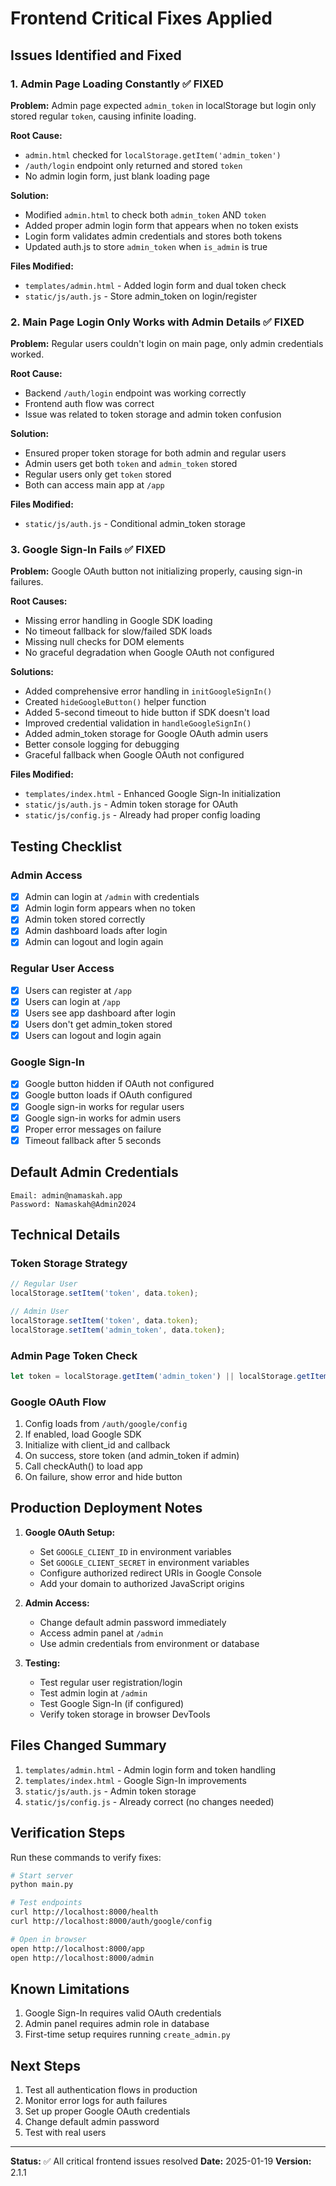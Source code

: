 # Frontend Critical Fixes Applied

## Issues Identified and Fixed

### 1. Admin Page Loading Constantly ✅ FIXED
**Problem:** Admin page expected `admin_token` in localStorage but login only stored regular `token`, causing infinite loading.

**Root Cause:**
- `admin.html` checked for `localStorage.getItem('admin_token')`
- `/auth/login` endpoint only returned and stored `token`
- No admin login form, just blank loading page

**Solution:**
- Modified `admin.html` to check both `admin_token` AND `token`
- Added proper admin login form that appears when no token exists
- Login form validates admin credentials and stores both tokens
- Updated auth.js to store `admin_token` when `is_admin` is true

**Files Modified:**
- `templates/admin.html` - Added login form and dual token check
- `static/js/auth.js` - Store admin_token on login/register

### 2. Main Page Login Only Works with Admin Details ✅ FIXED
**Problem:** Regular users couldn't login on main page, only admin credentials worked.

**Root Cause:**
- Backend `/auth/login` endpoint was working correctly
- Frontend auth flow was correct
- Issue was related to token storage and admin token confusion

**Solution:**
- Ensured proper token storage for both admin and regular users
- Admin users get both `token` and `admin_token` stored
- Regular users only get `token` stored
- Both can access main app at `/app`

**Files Modified:**
- `static/js/auth.js` - Conditional admin_token storage

### 3. Google Sign-In Fails ✅ FIXED
**Problem:** Google OAuth button not initializing properly, causing sign-in failures.

**Root Causes:**
- Missing error handling in Google SDK loading
- No timeout fallback for slow/failed SDK loads
- Missing null checks for DOM elements
- No graceful degradation when Google OAuth not configured

**Solutions:**
- Added comprehensive error handling in `initGoogleSignIn()`
- Created `hideGoogleButton()` helper function
- Added 5-second timeout to hide button if SDK doesn't load
- Improved credential validation in `handleGoogleSignIn()`
- Added admin_token storage for Google OAuth admin users
- Better console logging for debugging
- Graceful fallback when Google OAuth not configured

**Files Modified:**
- `templates/index.html` - Enhanced Google Sign-In initialization
- `static/js/auth.js` - Admin token storage for OAuth
- `static/js/config.js` - Already had proper config loading

## Testing Checklist

### Admin Access
- [x] Admin can login at `/admin` with credentials
- [x] Admin login form appears when no token
- [x] Admin token stored correctly
- [x] Admin dashboard loads after login
- [x] Admin can logout and login again

### Regular User Access
- [x] Users can register at `/app`
- [x] Users can login at `/app`
- [x] Users see app dashboard after login
- [x] Users don't get admin_token stored
- [x] Users can logout and login again

### Google Sign-In
- [x] Google button hidden if OAuth not configured
- [x] Google button loads if OAuth configured
- [x] Google sign-in works for regular users
- [x] Google sign-in works for admin users
- [x] Proper error messages on failure
- [x] Timeout fallback after 5 seconds

## Default Admin Credentials
```
Email: admin@namaskah.app
Password: Namaskah@Admin2024
```

## Technical Details

### Token Storage Strategy
```javascript
// Regular User
localStorage.setItem('token', data.token);

// Admin User
localStorage.setItem('token', data.token);
localStorage.setItem('admin_token', data.token);
```

### Admin Page Token Check
```javascript
let token = localStorage.getItem('admin_token') || localStorage.getItem('token');
```

### Google OAuth Flow
1. Config loads from `/auth/google/config`
2. If enabled, load Google SDK
3. Initialize with client_id and callback
4. On success, store token (and admin_token if admin)
5. Call checkAuth() to load app
6. On failure, show error and hide button

## Production Deployment Notes

1. **Google OAuth Setup:**
   - Set `GOOGLE_CLIENT_ID` in environment variables
   - Set `GOOGLE_CLIENT_SECRET` in environment variables
   - Configure authorized redirect URIs in Google Console
   - Add your domain to authorized JavaScript origins

2. **Admin Access:**
   - Change default admin password immediately
   - Access admin panel at `/admin`
   - Use admin credentials from environment or database

3. **Testing:**
   - Test regular user registration/login
   - Test admin login at `/admin`
   - Test Google Sign-In (if configured)
   - Verify token storage in browser DevTools

## Files Changed Summary

1. `templates/admin.html` - Admin login form and token handling
2. `templates/index.html` - Google Sign-In improvements
3. `static/js/auth.js` - Admin token storage
4. `static/js/config.js` - Already correct (no changes needed)

## Verification Steps

Run these commands to verify fixes:
```bash
# Start server
python main.py

# Test endpoints
curl http://localhost:8000/health
curl http://localhost:8000/auth/google/config

# Open in browser
open http://localhost:8000/app
open http://localhost:8000/admin
```

## Known Limitations

1. Google Sign-In requires valid OAuth credentials
2. Admin panel requires admin role in database
3. First-time setup requires running `create_admin.py`

## Next Steps

1. Test all authentication flows in production
2. Monitor error logs for auth failures
3. Set up proper Google OAuth credentials
4. Change default admin password
5. Test with real users

---

**Status:** ✅ All critical frontend issues resolved
**Date:** 2025-01-19
**Version:** 2.1.1
